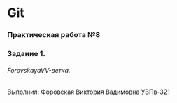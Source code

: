 # Git
### Практическая работа №8
### Задание 1.
###### ForovskayaVV-ветка. 

Выполнил:
Форовская Виктория Вадимовна
УВПв-321
